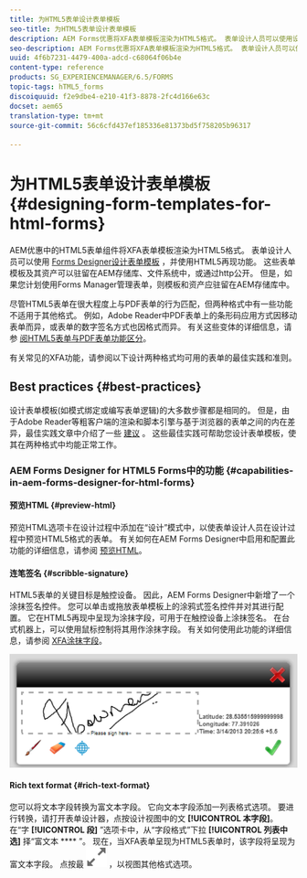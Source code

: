 ```yaml
---
title: 为HTML5表单设计表单模板
seo-title: 为HTML5表单设计表单模板
description: AEM Forms优惠将XFA表单模板渲染为HTML5格式。 表单设计人员可以使用设计人员设计表单模板，并使用HTML5再现功能。
seo-description: AEM Forms优惠将XFA表单模板渲染为HTML5格式。 表单设计人员可以使用设计人员设计表单模板，并使用HTML5再现功能。
uuid: 4f6b7231-4479-400a-adcd-c68064f06b4e
content-type: reference
products: SG_EXPERIENCEMANAGER/6.5/FORMS
topic-tags: hTML5_forms
discoiquuid: f2e9dbe4-e210-41f3-8878-2fc4d166e63c
docset: aem65
translation-type: tm+mt
source-git-commit: 56c6cfd437ef185336e81373bd5f758205b96317

---
```



# 为HTML5表单设计表单模板{#designing-form-templates-for-html-forms}

AEM优惠中的HTML5表单组件将XFA表单模板渲染为HTML5格式。 表单设计人员可以使用 [Forms Designer设计表单模板](https://www.adobe.com/go/learn_aemforms_designer_63) ，并使用HTML5再现功能。 这些表单模板及其资产可以驻留在AEM存储库、文件系统中，或通过http公开。 但是，如果您计划使用Forms Manager管理表单，则模板和资产应驻留在AEM存储库中。

尽管HTML5表单在很大程度上与PDF表单的行为匹配，但两种格式中有一些功能不适用于其他格式。 例如，Adobe Reader中PDF表单上的条形码应用方式因移动表单而异，或表单的数字签名方式也因格式而异。 有关这些变体的详细信息，请参 [阅HTML5表单与PDF表单功能区分](../../forms/using/feature-differentiation-html5-forms-pdf-forms.md)。

有关常见的XFA功能，请参阅以下设计两种格式均可用的表单的最佳实践和准则。

## Best practices {#best-practices}

设计表单模板(如模式绑定或编写表单逻辑)的大多数步骤都是相同的。 但是，由于Adobe Reader等粗客户端的渲染和脚本引擎与基于浏览器的表单之间的内在差异，最佳实践文章中介绍了一些 [建议](/help/forms/using/design-accessible-html5-forms.md) 。 这些最佳实践可帮助您设计表单模板，使其在两种格式中均能正常工作。

### AEM Forms Designer for HTML5 Forms中的功能 {#capabilities-in-aem-forms-designer-for-html-forms}

#### 预览HTML {#preview-html}

预览HTML选项卡在设计过程中添加在“设计”模式中，以使表单设计人员在设计过程中预览HTML5格式的表单。 有关如何在AEM Forms Designer中启用和配置此功能的详细信息，请参阅 [预览HTML](../../forms/using/preview-xdp-forms-html.md)。

#### 连笔签名 {#scribble-signature}

HTML5表单的关键目标是触控设备。 因此，AEM Forms Designer中新增了一个涂抹签名控件。 您可以单击或拖放表单模板上的涂鸦式签名控件并对其进行配置。 它在HTML5再现中呈现为涂抹字段，可用于在触控设备上涂抹签名。 在台式机器上，可以使用鼠标控制将其用作涂抹字段。 有关如何使用此功能的详细信息，请参阅 [XFA涂抹字段](../../forms/using/scribble-signature.md)。

![4](assets/4.png)

#### Rich text format {#rich-text-format}

您可以将文本字段转换为富文本字段。 它向文本字段添加一列表格式选项。 要进行转换，请打开表单设计器，点按设计视图中的文 **[!UICONTROL 本字段]**。 在“字 **[!UICONTROL 段]** ”选项卡中，从“字段格式”下拉 **[!UICONTROL 列表中选]** 择“富文本 **** ”。 现在，当XFA表单呈现为HTML5表单时，该字段将呈现为富文本字段。 点按最 ![大化](assets/maximize_icon.svg) ，以视图其他格式选项。

